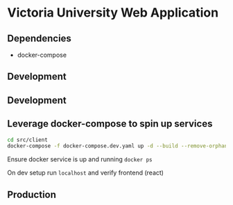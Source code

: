 
# Victoria University Web Application

## Dependencies
- docker-compose
## Development

## Development
## Leverage docker-compose to spin up services
```bash
cd src/client
docker-compose -f docker-compose.dev.yaml up -d --build --remove-orphans
```
Ensure docker service is up and running
`docker ps`


On dev setup run `localhost` and verify frontend (react)
## Production

